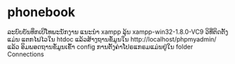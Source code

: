 # phonebook
ລະບົບບັນທຶກເບີໂທພະນັກງານ 
ແນະນຳ xampp ລຸ້ນ xampp-win32-1.8.0-VC9
ວິທີ່ຕິດຕັ້ງແມ່ນ ແຕກໄຟໄວໃນ htdoc ແລ້ວສ້າງຖານຂໍ້ມູນໃນ http://localhost/phpmyadmin/ ແລ້ວ ອິມພອດຖານຂໍ້ມູນເຂົ້າ config ການຕັ້ງຄ່າໂປຣແກຣມແມ່ນຢູ່ໃນ folder Connections 
